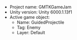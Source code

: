 <!-- UNITY CODE ASSIST INSTRUCTIONS START -->
- Project name: GMTKGameJam
- Unity version: Unity 6000.1.13f1
- Active game object:
  - Name: GuidedProjectile
  - Tag: Enemy
  - Layer: Default
<!-- UNITY CODE ASSIST INSTRUCTIONS END -->